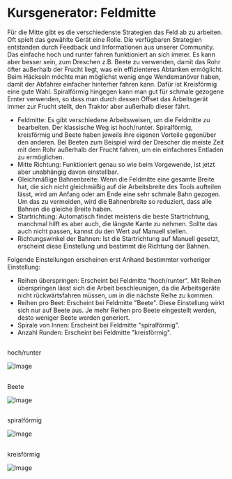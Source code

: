 # Kursgenerator: Feldmitte


Für die Mitte gibt es die verschiedenste Strategien das Feld ab zu arbeiten. Oft spielt das gewählte Gerät eine Rolle. Die verfügbaren Strategien entstanden durch Feedback und Informationen aus unserer Community.
Das einfache hoch und runter fahren funktioniert an sich immer. Es kann aber besser sein, zum Dreschen z.B. Beete zu verwenden, damit das Rohr öfter außerhalb der Frucht liegt, was ein effizienteres Abtanken ermöglicht.
Beim Häckseln möchte man möglichst wenig enge Wendemanöver haben, damit der Abfahrer einfacher hinterher fahren kann. Dafür ist Kreisförmig eine gute Wahl.
Spiralförmig hingegen kann man gut für schmale gezogene Ernter verwenden, so dass man durch dessen Offset das Arbeitsgerät immer zur Frucht stellt, den Traktor aber außerhalb dieser fährt.



- Feldmitte: Es gibt verschiedene Arbeitsweisen, um die Feldmitte zu bearbeiten. Der klassische Weg ist hoch/runter.
Spiralförmig, kreisförmig und Beete haben jeweils ihre eigenen Vorteile gegenüber den anderen. Bei Beeten zum Beispiel wird der Drescher die meiste Zeit mit dem Rohr außerhalb der Frucht fahren, um ein einfacheres Entladen zu ermöglichen.
- Mitte Richtung: Funktioniert genau so wie beim Vorgewende, ist jetzt aber unabhängig davon einstellbar.
- Gleichmäßige Bahnenbreite: Wenn die Feldmitte eine gesamte Breite hat, die sich nicht gleichmäßig auf die Arbeitsbreite des Tools aufteilen lässt, wird am Anfang oder am Ende eine sehr schmale Bahn gezogen. Um das zu vermeiden, wird die Bahnenbreite so reduziert, dass alle Bahnen die gleiche Breite haben.
- Startrichtung: Automatisch findet meistens die beste Startrichtung, manchmal hilft es aber auch, die längste Kante zu nehmen. Sollte das auch nicht passen, kannst du den Wert auf Manuell stellen.
- Richtungswinkel der Bahnen: Ist die Startrichtung auf Manuell gesetzt, erscheint diese Einstellung und bestimmt die Richtung der Bahnen.

Folgende Einstellungen erscheinen erst Anhand bestimmter vorheriger Einstellung:
- Reihen überspringen: Erscheint bei Feldmitte "hoch/runter". Mit Reihen überspringen lässt sich die Arbeit beschleunigen, da die Arbeitsgeräte nicht rückwärtsfahren müssen, um in die nächste Reihe zu kommen.
- Reihen pro Beet: Erscheint bei Feldmitte "Beete". Diese Einstellung wirkt sich nur auf Beete aus. Je mehr Reihen pro Beete eingestellt werden, desto weniger Beete werden generiert.
- Spirale von Innen: Erscheint bei Feldmitte "spiralförmig".
- Anzahl Runden: Erscheint bei Feldmitte "kreisförmig".


## 
hoch/runter


![Image](/home/runner/work/CourseplayHelp/CourseplayHelp/translation_data/updown_0_0_1024_591.png)

## 
Beete


![Image](/home/runner/work/CourseplayHelp/CourseplayHelp/translation_data/lands_0_0_1024_599.png)

## 
spiralförmig


![Image](/home/runner/work/CourseplayHelp/CourseplayHelp/translation_data/spiral_0_0_1024_590.png)

## 
kreisförmig


![Image](/home/runner/work/CourseplayHelp/CourseplayHelp/translation_data/racetrack_0_0_1024_589.png)

